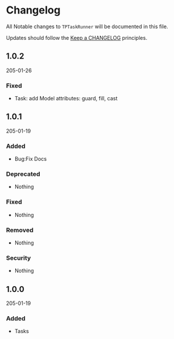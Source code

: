 # Changelog

All Notable changes to `TPTaskRunner` will be documented in this file.

Updates should follow the [Keep a CHANGELOG](http://keepachangelog.com/) principles.

## 1.0.2

205-01-26

### Fixed
- Task: add Model attributes: guard, fill, cast

## 1.0.1

205-01-19

### Added
- Bug:Fix Docs

### Deprecated
- Nothing

### Fixed
- Nothing

### Removed
- Nothing

### Security
- Nothing


## 1.0.0

205-01-19

### Added
- Tasks